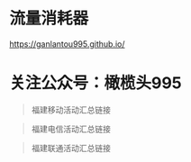 
# 流量消耗器

https://ganlantou995.github.io/

# 关注公众号：橄榄头995 

>福建移动活动汇总链接
 
>福建电信活动汇总链接

>福建联通活动汇总链接


